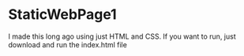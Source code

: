 # StaticWebPage1
I made this long ago using just HTML and CSS.
If you want to run, just download and run the index.html file
